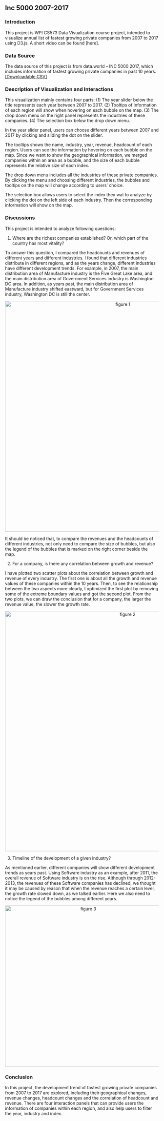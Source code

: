 ## Inc 5000 2007-2017

### Introduction

This project is WPI CS573 Data Visualization course project, intended to visualize annual list of fastest growing private companies from 2007 to 2017 using D3.js. A short video can be found [here].

### Data Source

The data source of this project is from data.world – INC 5000 2017, which includes information of fastest growing private companies in past 10 years. [[Downloadable CSV]](https://data.world/aurielle/inc-5000-10-years)

### Description of Visualization and Interactions

This visualization mainly contains four parts: (1) The year slider below the title represents each year between 2007 to 2017. (2) Tooltips of information of each region will show when hovering on each bubble on the map. (3) The drop down menu on the right panel represents the industries of these companies. (4) The selection box below the drop down menu.

In the year slider panel, users can choose different years between 2007 and 2017 by clicking and sliding the dot on the slider.

The tooltips shows the name, industry, year, revenue, headcount of each region. Users can see the information by hovering on each bubble on the map. Since we want to show the geographical information, we merged companies within an area as a bubble, and the size of each bubble represents the relative size of each index. 

The drop down menu includes all the industries of these private companies. By clicking the menu and choosing different industries, the bubbles and tooltips on the map will change according to users’ choice.

The selection box allows users to select the index they wat to analyze by clicking the dot on the left side of each industry. Then the corresponding information will show on the map.

### Discussions

This project is intended to analyze following questions:

1.	Where are the richest companies established? Or, which part of the country has most vitality? 

To answer this question, I compared the headcounts and revenues of different years and different industries. I found that different industries distribute in different regions, and as the years change, different industries have different development trends. For example, in 2007, the main distribution area of Manufacture industry is the Five Great Lake area, and the main distribution area of Government Services industry is Washington DC area. In addition, as years past, the main distribution area of Manufacture industry shifted eastward, but for Government Services industry, Washington DC is still the center. 

<p align="center">
  <img width="756" alt="figure 1" src="https://user-images.githubusercontent.com/22625392/32587936-74645e00-c4d9-11e7-9589-c4eb79122e09.PNG">
</p>

It should be noticed that, to compare the revenues and the headcounts of different industries, not only need to compare the size of bubbles, but also the legend of the bubbles that is marked on the right corner beside the map.  

2.	For a company, is there any correlation between growth and revenue?

I have plotted two scatter plots about the correlation between growth and revenue of every industry.  The first one is about all the growth and revenue values of these companies within the 10 years. Then, to see the relationship between the two aspects more clearly, I optimized the first plot by removing some of the extreme boundary values and got the second plot. From the two plots, we can draw the conclusion that for a company, the larger the revenue value, the slower the growth rate. 

<p align="center">
  <img width="787" alt="figure 2" src="https://user-images.githubusercontent.com/22625392/32587976-afe939be-c4d9-11e7-893d-3dfe4ca9f16b.PNG">
</p>

3.	Timeline of the development of a given industry?

As mentioned earlier, different companies will show different development trends as years past. Using Software industry as an example, after 2011, the overall revenue of Software industry is on the rise. Although through 2012-2013, the revenues of these Software companies has declined, we thought it may be caused by reason that when the revenue reaches a certain level, the growth rate slowed down, as we talked earlier. Here we also need to notice the legend of the bubbles among different years.

<p align="center">
  <img width="529" alt="figure 3" src="https://user-images.githubusercontent.com/22625392/32588021-01c32b78-c4da-11e7-975d-866a5bc29f34.PNG">
</p>

### Conclusion

In this project, the development trend of fastest growing private companies from 2007 to 2017 are explored, including their geographical changes, revenue changes, headcount changes and the correlation of headcount and revenue. There are four interaction panels that can provide users the information of companies within each region, and also help users to filter the year, industry and index.

